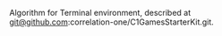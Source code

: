 Algorithm for Terminal environment, described at git@github.com:correlation-one/C1GamesStarterKit.git.

